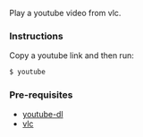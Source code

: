 Play a youtube video from vlc.

### Instructions

Copy a youtube link and then run:

```bash
$ youtube
```

### Pre-requisites
- [youtube-dl](http://rg3.github.io/youtube-dl/download.html)
- [vlc](http://www.videolan.org/vlc/index.html)
